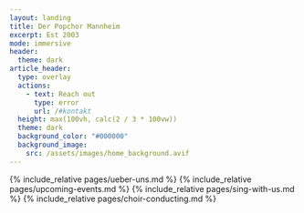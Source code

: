 ```yaml
---
layout: landing
title: Der Popchor Mannheim
excerpt: Est 2003
mode: immersive
header:
  theme: dark
article_header:
  type: overlay
  actions:
    - text: Reach out
      type: error
      url: /#kontakt
  height: max(100vh, calc(2 / 3 * 100vw))
  theme: dark
  background_color: "#000000"
  background_image:
    src: /assets/images/home_background.avif
---
```


{% include_relative pages/ueber-uns.md %}
{% include_relative pages/upcoming-events.md %}
{% include_relative pages/sing-with-us.md %}
{% include_relative pages/choir-conducting.md %}